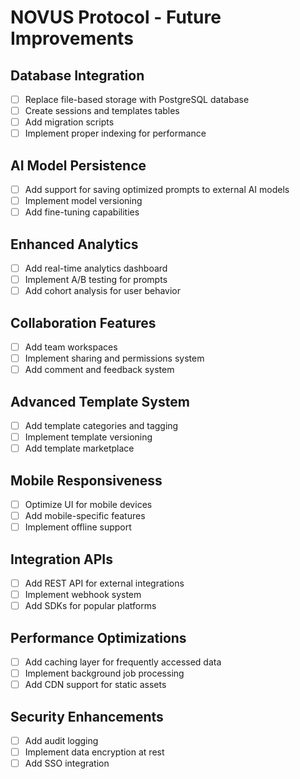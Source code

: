 # NOVUS Protocol - Future Improvements

## Database Integration
- [ ] Replace file-based storage with PostgreSQL database
- [ ] Create sessions and templates tables
- [ ] Add migration scripts
- [ ] Implement proper indexing for performance

## AI Model Persistence
- [ ] Add support for saving optimized prompts to external AI models
- [ ] Implement model versioning
- [ ] Add fine-tuning capabilities

## Enhanced Analytics
- [ ] Add real-time analytics dashboard
- [ ] Implement A/B testing for prompts
- [ ] Add cohort analysis for user behavior

## Collaboration Features
- [ ] Add team workspaces
- [ ] Implement sharing and permissions system
- [ ] Add comment and feedback system

## Advanced Template System
- [ ] Add template categories and tagging
- [ ] Implement template versioning
- [ ] Add template marketplace

## Mobile Responsiveness
- [ ] Optimize UI for mobile devices
- [ ] Add mobile-specific features
- [ ] Implement offline support

## Integration APIs
- [ ] Add REST API for external integrations
- [ ] Implement webhook system
- [ ] Add SDKs for popular platforms

## Performance Optimizations
- [ ] Add caching layer for frequently accessed data
- [ ] Implement background job processing
- [ ] Add CDN support for static assets

## Security Enhancements
- [ ] Add audit logging
- [ ] Implement data encryption at rest
- [ ] Add SSO integration